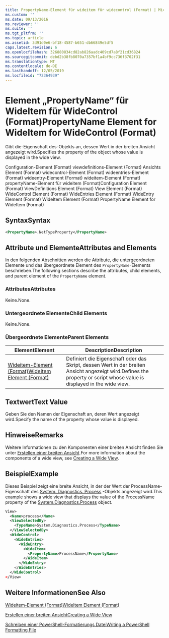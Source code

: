 ```yaml
---
title: PropertyName-Element für wideitem für widecontrol (Format) | Microsoft-Dokumentation
ms.custom: ''
ms.date: 09/13/2016
ms.reviewer: ''
ms.suite: ''
ms.tgt_pltfrm: ''
ms.topic: article
ms.assetid: 3d91d0e6-bf18-4587-b651-db66849e5df5
caps.latest.revision: 6
ms.openlocfilehash: 326880834cd82ab826aadc409cd7a8f21cd36824
ms.sourcegitcommit: debd2b38fb8070a7357bf1a4bf9cc736f3702f31
ms.translationtype: MT
ms.contentlocale: de-DE
ms.lasthandoff: 12/05/2019
ms.locfileid: "72364939"
---
```

# <a name="propertyname-element-for-wideitem-for-widecontrol-format"></a><span data-ttu-id="a84d9-102">Element „PropertyName“ für WideItem für WideControl (Format)</span><span class="sxs-lookup"><span data-stu-id="a84d9-102">PropertyName Element for WideItem for WideControl (Format)</span></span>

<span data-ttu-id="a84d9-103">Gibt die-Eigenschaft des-Objekts an, dessen Wert in der breiten Ansicht angezeigt wird.</span><span class="sxs-lookup"><span data-stu-id="a84d9-103">Specifies the property of the object whose value is displayed in the wide view.</span></span>

<span data-ttu-id="a84d9-104">Configuration-Element (Format) viewdefinitions-Element (Format) Ansichts Element (Format) widecontrol-Element (Format) wideentries-Element (Format) wideentry-Element (Format) wideitem-Element (Format) propertyName-Element für wideitem (Format)</span><span class="sxs-lookup"><span data-stu-id="a84d9-104">Configuration Element (Format) ViewDefinitions Element (Format) View Element (Format) WideControl Element (Format) WideEntries Element (Format) WideEntry Element (Format) WideItem Element (Format) PropertyName Element for WideItem (Format)</span></span>

## <a name="syntax"></a><span data-ttu-id="a84d9-105">Syntax</span><span class="sxs-lookup"><span data-stu-id="a84d9-105">Syntax</span></span>

```xml
<PropertyName>.NetTypeProperty</PropertyName>
```

## <a name="attributes-and-elements"></a><span data-ttu-id="a84d9-106">Attribute und Elemente</span><span class="sxs-lookup"><span data-stu-id="a84d9-106">Attributes and Elements</span></span>

<span data-ttu-id="a84d9-107">In den folgenden Abschnitten werden die Attribute, die untergeordneten Elemente und das übergeordnete Element des `PropertyName`-Elements beschrieben.</span><span class="sxs-lookup"><span data-stu-id="a84d9-107">The following sections describe the attributes, child elements, and parent element of the `PropertyName` element.</span></span>

### <a name="attributes"></a><span data-ttu-id="a84d9-108">Attributes</span><span class="sxs-lookup"><span data-stu-id="a84d9-108">Attributes</span></span>

<span data-ttu-id="a84d9-109">Keine.</span><span class="sxs-lookup"><span data-stu-id="a84d9-109">None.</span></span>

### <a name="child-elements"></a><span data-ttu-id="a84d9-110">Untergeordnete Elemente</span><span class="sxs-lookup"><span data-stu-id="a84d9-110">Child Elements</span></span>

<span data-ttu-id="a84d9-111">Keine.</span><span class="sxs-lookup"><span data-stu-id="a84d9-111">None.</span></span>

### <a name="parent-elements"></a><span data-ttu-id="a84d9-112">Übergeordnete Elemente</span><span class="sxs-lookup"><span data-stu-id="a84d9-112">Parent Elements</span></span>

|<span data-ttu-id="a84d9-113">Element</span><span class="sxs-lookup"><span data-stu-id="a84d9-113">Element</span></span>|<span data-ttu-id="a84d9-114">Description</span><span class="sxs-lookup"><span data-stu-id="a84d9-114">Description</span></span>|
|-------------|-----------------|
|[<span data-ttu-id="a84d9-115">Wideitem-Element (Format)</span><span class="sxs-lookup"><span data-stu-id="a84d9-115">WideItem Element (Format)</span></span>](./wideitem-element-for-widecontrol-format.md)|<span data-ttu-id="a84d9-116">Definiert die Eigenschaft oder das Skript, dessen Wert in der breiten Ansicht angezeigt wird.</span><span class="sxs-lookup"><span data-stu-id="a84d9-116">Defines the property or script whose value is displayed in the wide view.</span></span>|

## <a name="text-value"></a><span data-ttu-id="a84d9-117">Textwert</span><span class="sxs-lookup"><span data-stu-id="a84d9-117">Text Value</span></span>

<span data-ttu-id="a84d9-118">Geben Sie den Namen der Eigenschaft an, deren Wert angezeigt wird.</span><span class="sxs-lookup"><span data-stu-id="a84d9-118">Specify the name of the property whose value is displayed.</span></span>

## <a name="remarks"></a><span data-ttu-id="a84d9-119">Hinweise</span><span class="sxs-lookup"><span data-stu-id="a84d9-119">Remarks</span></span>

<span data-ttu-id="a84d9-120">Weitere Informationen zu den Komponenten einer breiten Ansicht finden Sie unter [Erstellen einer breiten Ansicht](./creating-a-wide-view.md).</span><span class="sxs-lookup"><span data-stu-id="a84d9-120">For more information about the components of a wide view, see [Creating a Wide View](./creating-a-wide-view.md).</span></span>

## <a name="example"></a><span data-ttu-id="a84d9-121">Beispiel</span><span class="sxs-lookup"><span data-stu-id="a84d9-121">Example</span></span>

<span data-ttu-id="a84d9-122">Dieses Beispiel zeigt eine breite Ansicht, in der der Wert der ProcessName-Eigenschaft des [System. Diagnostics. Process](/dotnet/api/System.Diagnostics.Process) -Objekts angezeigt wird.</span><span class="sxs-lookup"><span data-stu-id="a84d9-122">This example shows a wide view that displays the value of the ProcessName property of the [System.Diagnostics.Process](/dotnet/api/System.Diagnostics.Process) object.</span></span>

```xml
View>
  <Name>process</Name>
  <ViewSelectedBy>
    <TypeName>System.Diagnostics.Process</TypeName>
  </ViewSelectedBy>
  <WideControl>
    <WideEntries>
      <WideEntry>
        <WideItem>
          <PropertyName>ProcessName</PropertyName>
        </WideItem>
      </WideEntry>
    </WideEntries>
  </WideControl>
</View>

```

## <a name="see-also"></a><span data-ttu-id="a84d9-123">Weitere Informationen</span><span class="sxs-lookup"><span data-stu-id="a84d9-123">See Also</span></span>

[<span data-ttu-id="a84d9-124">Wideitem-Element (Format)</span><span class="sxs-lookup"><span data-stu-id="a84d9-124">WideItem Element (Format)</span></span>](./wideitem-element-for-widecontrol-format.md)

[<span data-ttu-id="a84d9-125">Erstellen einer breiten Ansicht</span><span class="sxs-lookup"><span data-stu-id="a84d9-125">Creating a Wide View</span></span>](./creating-a-wide-view.md)

[<span data-ttu-id="a84d9-126">Schreiben einer PowerShell-Formatierungs Datei</span><span class="sxs-lookup"><span data-stu-id="a84d9-126">Writing a PowerShell Formatting File</span></span>](./writing-a-powershell-formatting-file.md)
